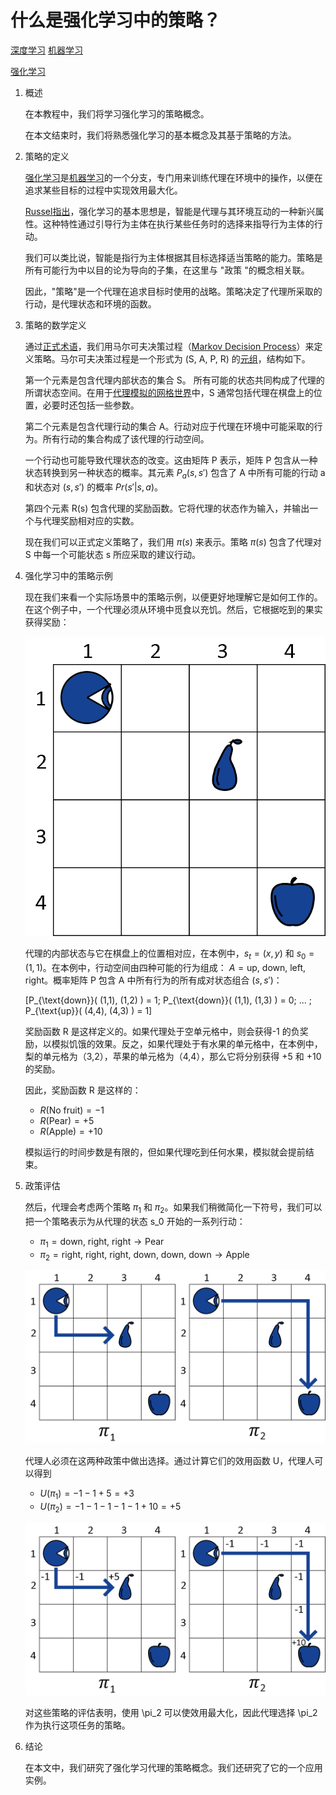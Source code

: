 # 什么是强化学习中的策略？

[深度学习](https://www.baeldung.com/cs/category/ai/deep-learning) [机器学习](https://www.baeldung.com/cs/category/ai/ml)

[强化学习](https://www.baeldung.com/cs/tag/reinforcement-learning)

1. 概述

    在本教程中，我们将学习强化学习的策略概念。

    在本文结束时，我们将熟悉强化学习的基本概念及其基于策略的方法。

2. 策略的定义

    [强化学习](https://www.baeldung.com/cs/machine-learning-intro#reinforcement)是[机器学习](https://www.baeldung.com/cs/machine-learning-how-to-start)的一个分支，专门用来训练代理在环境中的操作，以便在追求某些目标的过程中实现效用最大化。

    [Russel指出](http://aima.cs.berkeley.edu/)，强化学习的基本思想是，智能是代理与其环境互动的一种新兴属性。这种特性通过引导行为主体在执行某些任务时的选择来指导行为主体的行动。

    我们可以类比说，智能是指行为主体根据其目标选择适当策略的能力。策略是所有可能行为中以目的论为导向的子集，在这里与 "政策 "的概念相关联。

    因此，"策略"是一个代理在追求目标时使用的战略。策略决定了代理所采取的行动，是代理状态和环境的函数。

3. 策略的数学定义

    通过[正式术语](https://www.baeldung.com/cs/first-order-logic#syntax-of-first-order-logic)，我们用马尔可夫决策过程（[Markov Decision Process](https://en.wikipedia.org/wiki/Markov_decision_process)）来定义策略。马尔可夫决策过程是一个形式为 (S, A, P, R) 的[元组](https://www.baeldung.com/scala/tuples)，结构如下。

    第一个元素是包含代理内部状态的集合 S。 所有可能的状态共同构成了代理的所谓状态空间。在用于[代理模拟的网格世界](https://link.springer.com/article/10.1007/s10586-015-0500-6)中，S 通常包括代理在棋盘上的位置，必要时还包括一些参数。

    第二个元素是包含代理行动的集合 A。行动对应于代理在环境中可能采取的行为。所有行动的集合构成了该代理的行动空间。

    一个行动也可能导致代理状态的改变。这由矩阵 P 表示，矩阵 P 包含从一种状态转换到另一种状态的概率。其元素 $P_a(s,s')$ 包含了 A 中所有可能的行动 a 和状态对 $(s, s')$ 的概率 $Pr(s'|s,a)$。

    第四个元素 R(s) 包含代理的奖励函数。它将代理的状态作为输入，并输出一个与代理奖励相对应的实数。

    现在我们可以正式定义策略了，我们用 $\pi(s)$ 来表示。策略 $\pi(s)$ 包含了代理对 S 中每一个可能状态 s 所应采取的建议行动。

4. 强化学习中的策略示例

    现在我们来看一个实际场景中的策略示例，以便更好地理解它是如何工作的。在这个例子中，一个代理必须从环境中觅食以充饥。然后，它根据吃到的果实获得奖励：

    ![示例1](pic/example-1.webp)

    代理的内部状态与它在棋盘上的位置相对应，在本例中，$s_t = (x,y)$ 和 $s_0 = (1,1)$。在本例中，行动空间由四种可能的行为组成： $A = \text{up, down, left, right}$。概率矩阵 P 包含 A 中所有行为的所有成对状态组合 $(s, s')$：

    \[P_{\text{down}}( (1,1), (1,2) ) = 1; P_{\text{down}}( (1,1), (1,3) ) = 0; ... ; P_{\text{up}}( (4,4), (4,3) ) = 1\]

    奖励函数 R 是这样定义的。如果代理处于空单元格中，则会获得-1 的负奖励，以模拟饥饿的效果。反之，如果代理处于有水果的单元格中，在本例中，梨的单元格为（3,2），苹果的单元格为（4,4），那么它将分别获得 +5 和 +10 的奖励。

    因此，奖励函数 R 是这样的：

    - $R(\text{No fruit}) = -1$
    - $R(\text{Pear}) = +5$
    - $R(\text{Apple}) = +10$

    模拟运行的时间步数是有限的，但如果代理吃到任何水果，模拟就会提前结束。

5. 政策评估

    然后，代理会考虑两个策略 $\pi_1$ 和 $\pi_2$。如果我们稍微简化一下符号，我们可以把一个策略表示为从代理的状态 s_0 开始的一系列行动：

    - $\pi_1 = \text{down, right, right} \to \text{Pear}$
    - $\pi_2 = \text{right, right, right, down, down, down} \to \text{Apple}$

    ![2-1](pic/2-1.webp)

    代理人必须在这两种政策中做出选择。通过计算它们的效用函数 U，代理人可以得到

    - $U(\pi_1) = -1-1+5 = +3$
    - $U(\pi_2) = -1-1-1-1-1+10 = +5$

    ![3-1](pic/3-1.webp)

    对这些策略的评估表明，使用 \pi_2 可以使效用最大化，因此代理选择 \pi_2 作为执行这项任务的策略。

6. 结论

    在本文中，我们研究了强化学习代理的策略概念。我们还研究了它的一个应用实例。
